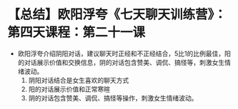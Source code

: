 # 【总结】欧阳浮夸《七天聊天训练营》：第四天课程：第二十一课

-   欧阳浮夸介绍阴阳对话，建议聊天时正经和不正经结合，5比1的比例最佳，阳的对话展示价值和交换信息，阴的对话包含赞美、调侃、搞怪等，刺激女生情绪波动。
    1.  阴阳对话结合是女生喜欢的聊天方式
    2.  阳的对话展示价值和正常寒暄
    3.  阴的对话包含赞美、调侃、搞怪等操作，刺激女生情绪波动。